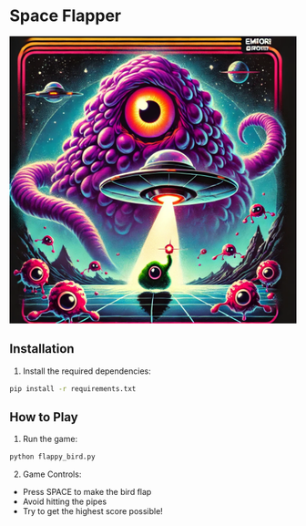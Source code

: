 # Space Flapper

![Space Flapper](space_flapper.webp)

## Installation

1. Install the required dependencies:
```bash
pip install -r requirements.txt
```

## How to Play

1. Run the game:
```bash
python flappy_bird.py
```

2. Game Controls:
- Press SPACE to make the bird flap
- Avoid hitting the pipes
- Try to get the highest score possible!
